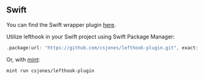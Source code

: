 ## Swift

You can find the Swift wrapper plugin [here](https://github.com/csjones/lefthook-plugin).

Utilize lefthook in your Swift project using Swift Package Manager:

```swift
.package(url: "https://github.com/csjones/lefthook-plugin.git", exact: "1.11.3"),
```

Or, with [mint](https://github.com/yonaskolb/Mint):

```bash
mint run csjones/lefthook-plugin
```
